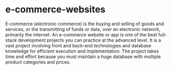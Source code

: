 # e-commerce-websites
E-commerce (electronic commerce) is the buying and selling of goods and services, or the transmitting of funds or data, over an electronic network, primarily the internet.
An e-commerce website or app is one of the best full-stack development projects you can practice at the advanced level.
It is a vast project involving front and back-end technologies and database knowledge for efficient execution and implementation.
The project takes time and effort because you must maintain a huge database with multiple product categories and prices.



